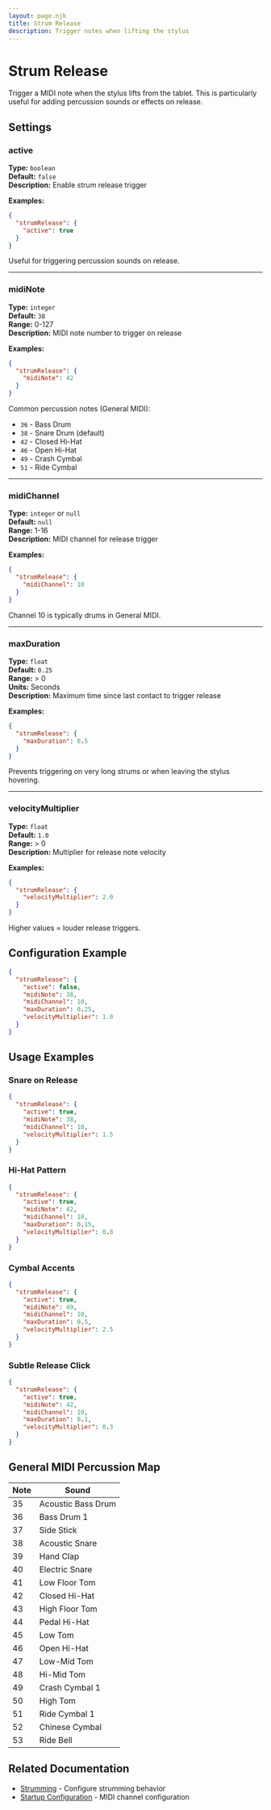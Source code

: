 ```yaml
---
layout: page.njk
title: Strum Release
description: Trigger notes when lifting the stylus
---
```


# Strum Release

Trigger a MIDI note when the stylus lifts from the tablet. This is particularly useful for adding percussion sounds or effects on release.

## Settings

### active

**Type:** `boolean`  
**Default:** `false`  
**Description:** Enable strum release trigger

**Examples:**
```json
{
  "strumRelease": {
    "active": true
  }
}
```

Useful for triggering percussion sounds on release.

---

### midiNote

**Type:** `integer`  
**Default:** `38`  
**Range:** 0-127  
**Description:** MIDI note number to trigger on release

**Examples:**
```json
{
  "strumRelease": {
    "midiNote": 42
  }
}
```

Common percussion notes (General MIDI):
- `36` - Bass Drum
- `38` - Snare Drum (default)
- `42` - Closed Hi-Hat
- `46` - Open Hi-Hat
- `49` - Crash Cymbal
- `51` - Ride Cymbal

---

### midiChannel

**Type:** `integer` or `null`  
**Default:** `null`  
**Range:** 1-16  
**Description:** MIDI channel for release trigger

**Examples:**
```json
{
  "strumRelease": {
    "midiChannel": 10
  }
}
```

Channel 10 is typically drums in General MIDI.

---

### maxDuration

**Type:** `float`  
**Default:** `0.25`  
**Range:** > 0  
**Units:** Seconds  
**Description:** Maximum time since last contact to trigger release

**Examples:**
```json
{
  "strumRelease": {
    "maxDuration": 0.5
  }
}
```

Prevents triggering on very long strums or when leaving the stylus hovering.

---

### velocityMultiplier

**Type:** `float`  
**Default:** `1.0`  
**Range:** > 0  
**Description:** Multiplier for release note velocity

**Examples:**
```json
{
  "strumRelease": {
    "velocityMultiplier": 2.0
  }
}
```

Higher values = louder release triggers.

## Configuration Example

```json
{
  "strumRelease": {
    "active": false,
    "midiNote": 38,
    "midiChannel": 10,
    "maxDuration": 0.25,
    "velocityMultiplier": 1.0
  }
}
```

## Usage Examples

### Snare on Release
```json
{
  "strumRelease": {
    "active": true,
    "midiNote": 38,
    "midiChannel": 10,
    "velocityMultiplier": 1.5
  }
}
```

### Hi-Hat Pattern
```json
{
  "strumRelease": {
    "active": true,
    "midiNote": 42,
    "midiChannel": 10,
    "maxDuration": 0.15,
    "velocityMultiplier": 0.8
  }
}
```

### Cymbal Accents
```json
{
  "strumRelease": {
    "active": true,
    "midiNote": 49,
    "midiChannel": 10,
    "maxDuration": 0.5,
    "velocityMultiplier": 2.5
  }
}
```

### Subtle Release Click
```json
{
  "strumRelease": {
    "active": true,
    "midiNote": 42,
    "midiChannel": 10,
    "maxDuration": 0.1,
    "velocityMultiplier": 0.3
  }
}
```

## General MIDI Percussion Map

| Note | Sound |
|------|-------|
| 35 | Acoustic Bass Drum |
| 36 | Bass Drum 1 |
| 37 | Side Stick |
| 38 | Acoustic Snare |
| 39 | Hand Clap |
| 40 | Electric Snare |
| 41 | Low Floor Tom |
| 42 | Closed Hi-Hat |
| 43 | High Floor Tom |
| 44 | Pedal Hi-Hat |
| 45 | Low Tom |
| 46 | Open Hi-Hat |
| 47 | Low-Mid Tom |
| 48 | Hi-Mid Tom |
| 49 | Crash Cymbal 1 |
| 50 | High Tom |
| 51 | Ride Cymbal 1 |
| 52 | Chinese Cymbal |
| 53 | Ride Bell |

## Related Documentation

- [Strumming](/about/strumming/) - Configure strumming behavior
- [Startup Configuration](/about/startup-configuration/) - MIDI channel configuration

